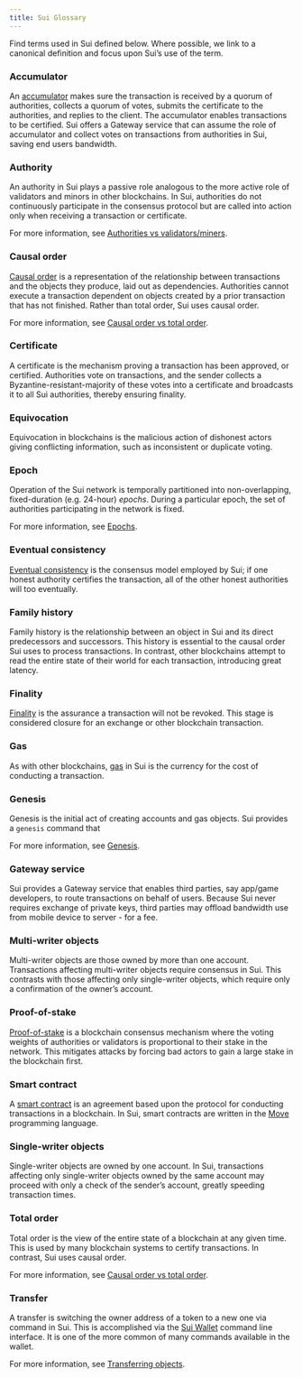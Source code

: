 ```yaml
---
title: Sui Glossary
---
```


Find terms used in Sui defined below. Where possible, we link to a canonical definition and focus upon Sui’s use of the term.


### Accumulator

An [accumulator](https://en.wikipedia.org/wiki/Accumulator_(cryptography)) makes sure the transaction is received by a quorum of authorities,
collects a quorum of votes, submits the certificate to the authorities, and replies to the client. The accumulator enables transactions to be
certified. Sui offers a Gateway service that can assume the role of accumulator and collect votes on transactions from authorities in Sui,
saving end users bandwidth.


### Authority

An authority in Sui plays a passive role analogous to the more active role of validators and minors in other blockchains. In Sui,
authorities do not continuously participate in the consensus protocol but are called into action only when receiving a transaction or
certificate.

For more information, see [Authorities vs validators/miners](how-sui-works.md#authorities-vs-validators-miners).


### Causal order

[Causal order](https://www.scattered-thoughts.net/writing/causal-ordering/) is a representation of the relationship between transactions
and the objects they produce, laid out as dependencies. Authorities cannot execute a transaction dependent on objects created by a prior
transaction that has not finished. Rather than total order, Sui uses causal order.

For more information, see [Causal order vs total order](how-sui-works.md#causal-order-vs-total-order). 


### Certificate

A certificate is the mechanism proving a transaction has been approved, or certified. Authorities vote on transactions, and the sender collects
a Byzantine-resistant-majority of these votes into a certificate and broadcasts it to all Sui authorities, thereby ensuring finality.


### Equivocation

Equivocation in blockchains is the malicious action of dishonest actors giving conflicting information, such as inconsistent or duplicate voting.


### Epoch

Operation of the Sui network is temporally partitioned into non-overlapping, fixed-duration (e.g. 24-hour) *epochs*. During a particular epoch, the set of authorities participating in the network is fixed.

For more information, see [Epochs](../build/authorities.md#epochs).


### Eventual consistency

[Eventual consistency](https://en.wikipedia.org/wiki/Eventual_consistency) is the consensus model employed by Sui; if one honest authority
certifies the transaction, all of the other honest authorities will too eventually.


### Family history

Family history is the relationship between an object in Sui and its direct predecessors and successors. This history is essential to the causal
order Sui uses to process transactions. In contrast, other blockchains attempt to read the entire state of their world for each transaction,
introducing great latency.


### Finality

[Finality](https://medium.com/mechanism-labs/finality-in-blockchain-consensus-d1f83c120a9a) is the assurance a transaction will not be revoked. This
stage is considered closure for an exchange or other blockchain transaction.


### Gas

As with other blockchains, [gas](https://www.investopedia.com/terms/g/gas-ethereum.asp) in Sui is the currency for the cost of conducting a transaction.


### Genesis

Genesis is the initial act of creating accounts and gas objects. Sui provides a `genesis` command that 

For more information, see [Genesis](../build/wallet.md#genesis).


### Gateway service

Sui provides a Gateway service that enables third parties, say app/game developers, to route transactions on behalf of users. Because Sui never requires
exchange of private keys, third parties may offload bandwidth use from mobile device to server - for a fee.


### Multi-writer objects

Multi-writer objects are those owned by more than one account. Transactions affecting multi-writer objects require consensus in Sui. This contrasts with
those affecting only single-writer objects, which require only a confirmation of the owner’s account.


### Proof-of-stake

[Proof-of-stake](https://en.wikipedia.org/wiki/Proof_of_stake) is a blockchain consensus mechanism where the voting weights of authorities or validators is
proportional to their stake in the network. This mitigates attacks by forcing bad actors to gain a large stake in the blockchain first. 


### Smart contract

A [smart contract](https://en.wikipedia.org/wiki/Smart_contract) is an agreement based upon the protocol for conducting transactions in a blockchain. In Sui,
smart contracts are written in the [Move](https://github.com/MystenLabs/awesome-move) programming language.


### Single-writer objects

Single-writer objects are owned by one account. In Sui, transactions affecting only single-writer objects owned by the same account may proceed with only a
check of the sender’s account, greatly speeding transaction times.


### Total order

Total order is the view of the entire state of a blockchain at any given time. This is used by many blockchain systems to certify transactions. In contrast,
Sui uses causal order.

For more information, see [Causal order vs total order](how-sui-works.md#causal-order-vs-total-order). 


### Transfer

A transfer is switching the owner address of a token to a new one via command in Sui. This is accomplished via the
[Sui Wallet](../build/wallet.md) command line interface. It is one of the more common of many commands
available in the wallet.

For more information, see [Transferring objects](../build/wallet.md#transferring-objects).
